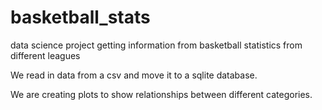 # basketball_stats
data science project getting information from basketball statistics from different leagues

We read in data from a csv and move it to a sqlite database.

We are creating plots to show relationships between different categories.
